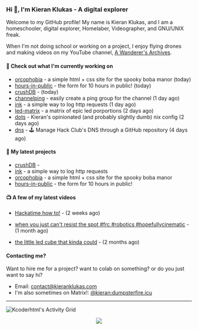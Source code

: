 ### Hi 👋, I'm Kieran Klukas - A digital explorer

Welcome to my GitHub profile! My name is Kieran Klukas, and I am a homeschooler, digital explorer, Homelaber, Videographer, and GNU/UNIX freak.

When I'm not doing school or working on a project, I enjoy flying drones and making videos on my YouTube channel, [A Wanderer's Archives](https://youtube.com/@wanderer.archives).

#### 👷 Check out what I'm currently working on

- [orcophobia](https://github.com/kcoderhtml/orcophobia) - a simple html + css site for the spooky boba manor (today)
- [hours-in-public](https://github.com/kcoderhtml/hours-in-public) - the form for 10 hours in public! (today)
- [crushDB](https://github.com/kcoderhtml/crushDB) -  (today)
- [channelping](https://github.com/kcoderhtml/channelping) - easily create a ping group for the channel (1 day ago)
- [ink](https://github.com/kcoderhtml/ink) - a simple way to log http requests (1 day ago)
- [led-matrix](https://github.com/kcoderhtml/led-matrix) - a matrix of epic led porportions (2 days ago)
- [dots](https://github.com/kcoderhtml/dots) - Kieran's opinionated (and probably slightly dumb) nix config (2 days ago)
- [dns](https://github.com/hackclub/dns) - 🕹 Manage Hack Club's DNS through a GitHub repository (4 days ago)

#### 🌱 My latest projects

- [crushDB](https://github.com/kcoderhtml/crushDB) - 
- [ink](https://github.com/kcoderhtml/ink) - a simple way to log http requests
- [orcophobia](https://github.com/kcoderhtml/orcophobia) - a simple html + css site for the spooky boba manor
- [hours-in-public](https://github.com/kcoderhtml/hours-in-public) - the form for 10 hours in public!

#### 📺 A few of my latest videos

- [Hackatime how to!](https://www.youtube.com/watch?v=eKoD9yyr1To) - (2 weeks ago)

- [when you just can't resist the spot #frc #robotics #hopefullycinematic](https://www.youtube.com/watch?v=Y7SZ_TDleGM) - (1 month ago)

- [the little led cube that kinda could](https://www.youtube.com/watch?v=um7v7Y04vGw) - (2 months ago)



#### Contacting me?

Want to hire me for a project? want to colab on something? or do you just want to say hi?

- Email: [contact@kieranklukas.com](mailto:contact@kieranklukas.com)
- I'm also sometimes on Matrix!: [@kieran:dumpsterfire.icu](https://matrix.to/#/@kieran.matrix.dumpsterfire.icu)

---

![Kcoderhtml's Activity Grid](https://raw.githubusercontent.com/kcoderhtml/kcoderhtml/output/github-contribution-grid-snake.svg)
<p align="center">
  <img src="https://github-readme-stats.vercel.app/api/wakatime?username=krn&api_domain=waka.hackclub.com&bg_color=1A202C&title_color=2F855A&icon_color=2F855A&text_color=ffffff&custom_title=Hackatime%20Weekly%20Stats&layout=compact">
</p>

